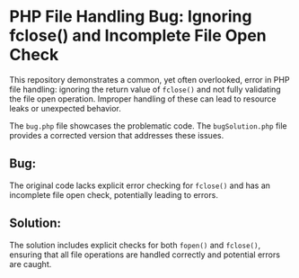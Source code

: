 # PHP File Handling Bug: Ignoring fclose() and Incomplete File Open Check

This repository demonstrates a common, yet often overlooked, error in PHP file handling: ignoring the return value of `fclose()` and not fully validating the file open operation.  Improper handling of these can lead to resource leaks or unexpected behavior.

The `bug.php` file showcases the problematic code. The `bugSolution.php` file provides a corrected version that addresses these issues.

## Bug:

The original code lacks explicit error checking for `fclose()` and has an incomplete file open check, potentially leading to errors.

## Solution:

The solution includes explicit checks for both `fopen()` and `fclose()`, ensuring that all file operations are handled correctly and potential errors are caught.